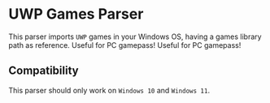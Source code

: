 # UWP Games Parser

This parser imports `UWP` games in your Windows OS, having a games library path as reference. Useful for PC gamepass! Useful for PC gamepass!

## Compatibility

This parser should only work on `Windows 10` and `Windows 11`.